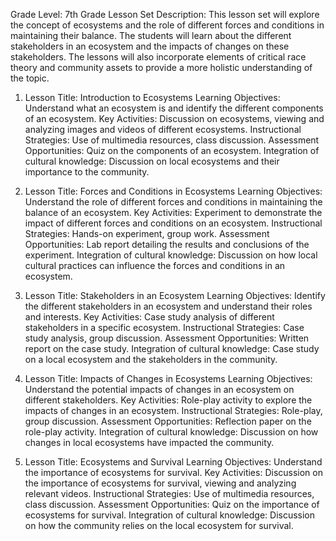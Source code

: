 Grade Level: 7th Grade
Lesson Set Description: This lesson set will explore the concept of ecosystems and the role of different forces and conditions in maintaining their balance. The students will learn about the different stakeholders in an ecosystem and the impacts of changes on these stakeholders. The lessons will also incorporate elements of critical race theory and community assets to provide a more holistic understanding of the topic.

1. Lesson Title: Introduction to Ecosystems
   Learning Objectives: Understand what an ecosystem is and identify the different components of an ecosystem.
   Key Activities: Discussion on ecosystems, viewing and analyzing images and videos of different ecosystems.
   Instructional Strategies: Use of multimedia resources, class discussion.
   Assessment Opportunities: Quiz on the components of an ecosystem.
   Integration of cultural knowledge: Discussion on local ecosystems and their importance to the community.

2. Lesson Title: Forces and Conditions in Ecosystems
   Learning Objectives: Understand the role of different forces and conditions in maintaining the balance of an ecosystem.
   Key Activities: Experiment to demonstrate the impact of different forces and conditions on an ecosystem.
   Instructional Strategies: Hands-on experiment, group work.
   Assessment Opportunities: Lab report detailing the results and conclusions of the experiment.
   Integration of cultural knowledge: Discussion on how local cultural practices can influence the forces and conditions in an ecosystem.

3. Lesson Title: Stakeholders in an Ecosystem
   Learning Objectives: Identify the different stakeholders in an ecosystem and understand their roles and interests.
   Key Activities: Case study analysis of different stakeholders in a specific ecosystem.
   Instructional Strategies: Case study analysis, group discussion.
   Assessment Opportunities: Written report on the case study.
   Integration of cultural knowledge: Case study on a local ecosystem and the stakeholders in the community.

4. Lesson Title: Impacts of Changes in Ecosystems
   Learning Objectives: Understand the potential impacts of changes in an ecosystem on different stakeholders.
   Key Activities: Role-play activity to explore the impacts of changes in an ecosystem.
   Instructional Strategies: Role-play, group discussion.
   Assessment Opportunities: Reflection paper on the role-play activity.
   Integration of cultural knowledge: Discussion on how changes in local ecosystems have impacted the community.

5. Lesson Title: Ecosystems and Survival
   Learning Objectives: Understand the importance of ecosystems for survival.
   Key Activities: Discussion on the importance of ecosystems for survival, viewing and analyzing relevant videos.
   Instructional Strategies: Use of multimedia resources, class discussion.
   Assessment Opportunities: Quiz on the importance of ecosystems for survival.
   Integration of cultural knowledge: Discussion on how the community relies on the local ecosystem for survival.